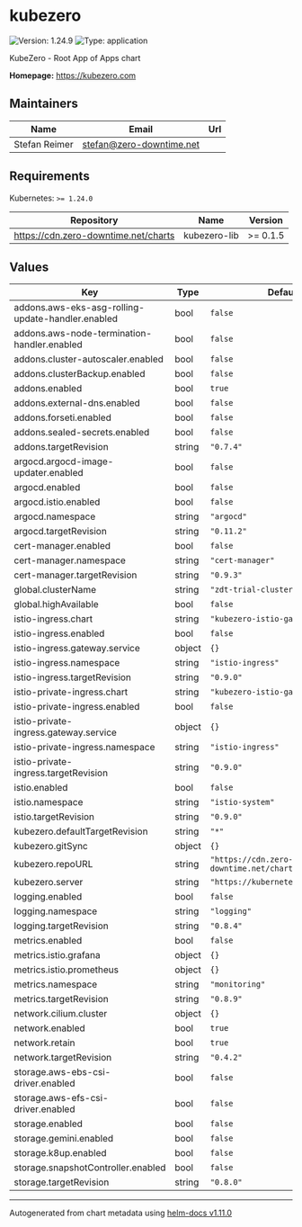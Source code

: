# kubezero

![Version: 1.24.9](https://img.shields.io/badge/Version-1.24.9-informational?style=flat-square) ![Type: application](https://img.shields.io/badge/Type-application-informational?style=flat-square)

KubeZero - Root App of Apps chart

**Homepage:** <https://kubezero.com>

## Maintainers

| Name | Email | Url |
| ---- | ------ | --- |
| Stefan Reimer | <stefan@zero-downtime.net> |  |

## Requirements

Kubernetes: `>= 1.24.0`

| Repository | Name | Version |
|------------|------|---------|
| https://cdn.zero-downtime.net/charts | kubezero-lib | >= 0.1.5 |

## Values

| Key | Type | Default | Description |
|-----|------|---------|-------------|
| addons.aws-eks-asg-rolling-update-handler.enabled | bool | `false` |  |
| addons.aws-node-termination-handler.enabled | bool | `false` |  |
| addons.cluster-autoscaler.enabled | bool | `false` |  |
| addons.clusterBackup.enabled | bool | `false` |  |
| addons.enabled | bool | `true` |  |
| addons.external-dns.enabled | bool | `false` |  |
| addons.forseti.enabled | bool | `false` |  |
| addons.sealed-secrets.enabled | bool | `false` |  |
| addons.targetRevision | string | `"0.7.4"` |  |
| argocd.argocd-image-updater.enabled | bool | `false` |  |
| argocd.enabled | bool | `false` |  |
| argocd.istio.enabled | bool | `false` |  |
| argocd.namespace | string | `"argocd"` |  |
| argocd.targetRevision | string | `"0.11.2"` |  |
| cert-manager.enabled | bool | `false` |  |
| cert-manager.namespace | string | `"cert-manager"` |  |
| cert-manager.targetRevision | string | `"0.9.3"` |  |
| global.clusterName | string | `"zdt-trial-cluster"` |  |
| global.highAvailable | bool | `false` |  |
| istio-ingress.chart | string | `"kubezero-istio-gateway"` |  |
| istio-ingress.enabled | bool | `false` |  |
| istio-ingress.gateway.service | object | `{}` |  |
| istio-ingress.namespace | string | `"istio-ingress"` |  |
| istio-ingress.targetRevision | string | `"0.9.0"` |  |
| istio-private-ingress.chart | string | `"kubezero-istio-gateway"` |  |
| istio-private-ingress.enabled | bool | `false` |  |
| istio-private-ingress.gateway.service | object | `{}` |  |
| istio-private-ingress.namespace | string | `"istio-ingress"` |  |
| istio-private-ingress.targetRevision | string | `"0.9.0"` |  |
| istio.enabled | bool | `false` |  |
| istio.namespace | string | `"istio-system"` |  |
| istio.targetRevision | string | `"0.9.0"` |  |
| kubezero.defaultTargetRevision | string | `"*"` |  |
| kubezero.gitSync | object | `{}` |  |
| kubezero.repoURL | string | `"https://cdn.zero-downtime.net/charts"` |  |
| kubezero.server | string | `"https://kubernetes.default.svc"` |  |
| logging.enabled | bool | `false` |  |
| logging.namespace | string | `"logging"` |  |
| logging.targetRevision | string | `"0.8.4"` |  |
| metrics.enabled | bool | `false` |  |
| metrics.istio.grafana | object | `{}` |  |
| metrics.istio.prometheus | object | `{}` |  |
| metrics.namespace | string | `"monitoring"` |  |
| metrics.targetRevision | string | `"0.8.9"` |  |
| network.cilium.cluster | object | `{}` |  |
| network.enabled | bool | `true` |  |
| network.retain | bool | `true` |  |
| network.targetRevision | string | `"0.4.2"` |  |
| storage.aws-ebs-csi-driver.enabled | bool | `false` |  |
| storage.aws-efs-csi-driver.enabled | bool | `false` |  |
| storage.enabled | bool | `false` |  |
| storage.gemini.enabled | bool | `false` |  |
| storage.k8up.enabled | bool | `false` |  |
| storage.snapshotController.enabled | bool | `false` |  |
| storage.targetRevision | string | `"0.8.0"` |  |

----------------------------------------------
Autogenerated from chart metadata using [helm-docs v1.11.0](https://github.com/norwoodj/helm-docs/releases/v1.11.0)
